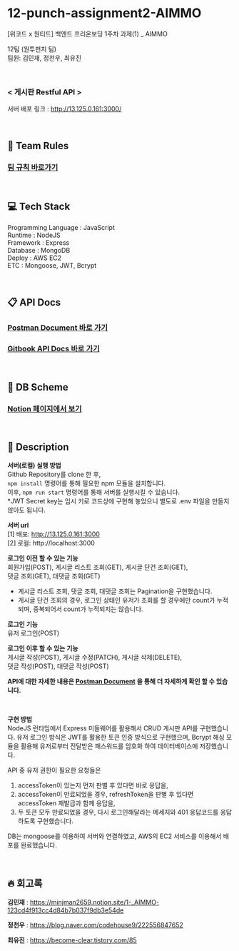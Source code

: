 ﻿# 12-punch-assignment2-AIMMO

[위코드 x 원티드] 백엔드 프리온보딩 1주차 과제(1) \_ AIMMO

12팀 (원투펀치 팀) <br/>
팀원: 김민재, 정천우, 최유진

<br/>

### < 게시판 Restful API >

서버 배포 링크 : http://13.125.0.161:3000/

<br/>

## 📌 Team Rules

### [팀 규칙 바로가기](https://mangrove-spectrum-269.notion.site/84675958ee2b4373912678e06160b13d)

<br/>

## 💻 Tech Stack

Programming Language : JavaScript <br/>
Runtime : NodeJS <br/>
Framework : Express <br/>
Database : MongoDB <br/>
Deploy : AWS EC2 <br/>
ETC : Mongoose, JWT, Bcrypt

<br/>

## 📋 API Docs

### [Postman Document 바로 가기](https://documenter.getpostman.com/view/16853602/UVBzmUhk)

### [Gitbook API Docs 바로 가기](https://aimmo-express.gitbook.io/aimmo_express/)

<br/>

## 💾 DB Scheme

### [Notion 페이지에서 보기](https://mangrove-spectrum-269.notion.site/DB-NoSQL-Schema-1604f4bf4c6344a69e119aa49fac3a92)

<br/>

## 🔎 Description

**서버(로컬) 실행 방법** <br/>
Github Repository를 clone 한 후, <br/>`npm install` 명령어를 통해 필요한 npm 모듈을 설치합니다. <br/>
이후, `npm run start` 명령어를 통해 서버를 실행시킬 수 있습니다. <br/>
\*JWT Secret key는 임시 키로 코드상에 구현해 놓았으니 별도로 .env 파일을 만들지 않아도 됩니다. <br/>

**서버 url** <br/>
[1] 배포: http://13.125.0.161:3000 <br/>
[2] 로컬: http://localhost:3000 <br/>

**로그인 이전 할 수 있는 기능** <br/>
회원가입(POST), 게시글 리스트 조회(GET), 게시글 단건 조회(GET),<br/>
댓글 조회(GET), 대댓글 조회(GET)
<br/>

- 게시글 리스트 조회, 댓글 조회, 대댓글 조회는 Pagination을 구현했습니다.
- 게시글 단건 조회의 경우, 로그인 상태인 유저가 조회를 할 경우에만 count가 누적되며, 중복되어서 count가 누적되지는 않습니다.

**로그인 기능** <br/>
유저 로그인(POST)
<br/>

**로그인 이후 할 수 있는 기능** <br/>
게시글 작성(POST), 게시글 수정(PATCH), 게시글 삭제(DELETE), <br/>
댓글 작성(POST), 대댓글 작성(POST)
<br/>

**API에 대한 자세한 내용은 [Postman Document](https://documenter.getpostman.com/view/16853602/UVBzmUhk) 을 통해 더 자세하게 확인 할 수 있습니다.** <br/>

<br/>

**구현 방법** <br/>
NodeJS 런타임에서 Express 미들웨어를 활용해서 CRUD 게시판 API를 구현했습니다. 유저 로그인 방식은 JWT를 활용한 토큰 인증 방식으로 구현했으며, Bcrypt 해싱 모듈을 활용해 유저로부터 전달받은 패스워드를 암호화 하여 데이터베이스에 저장했습니다.<br/>

API 중 유저 권한이 필요한 요청들은 <br/>

1. accessToken이 있는지 먼저 판별 후 있다면 바로 응답을, <br/>
2. accessToken이 만료되었을 경우, refreshToken을 판별 후 있다면 accessToken 재발급과 함께 응답을, <br/>
3. 두 토큰 모두 만료되었을 경우, 다시 로그인해달라는 메세지와 401 응답코드를 응답하도록 구현했습니다. <br/>

DB는 mongoose를 이용하여 서버와 연결하였고, AWS의 EC2 서비스를 이용해서 배포를 완료했습니다.

<br/>

## 🔥 회고록

**김민재** : https://minjman2659.notion.site/1-_AIMMO-123cd4f913cc4d84b7b037f9db3e54de
<br/>

**정천우** : https://blog.naver.com/codehouse9/222556847652
<br/>

**최유진** : https://become-clear.tistory.com/85
